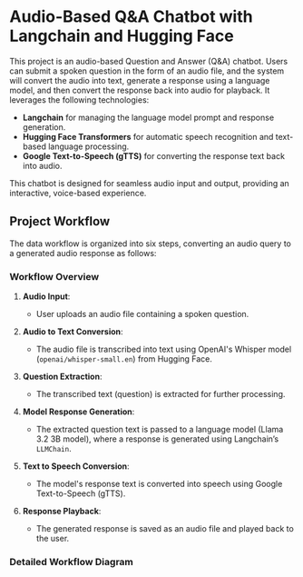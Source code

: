 # Audio-Based Q&A Chatbot with Langchain and Hugging Face

This project is an audio-based Question and Answer (Q&A) chatbot. Users can submit a spoken question in the form of an audio file, and the system will convert the audio into text, generate a response using a language model, and then convert the response back into audio for playback. It leverages the following technologies:
- **Langchain** for managing the language model prompt and response generation.
- **Hugging Face Transformers** for automatic speech recognition and text-based language processing.
- **Google Text-to-Speech (gTTS)** for converting the response text back into audio.

This chatbot is designed for seamless audio input and output, providing an interactive, voice-based experience.

## Project Workflow

The data workflow is organized into six steps, converting an audio query to a generated audio response as follows:

### Workflow Overview

1. **Audio Input**: 
   - User uploads an audio file containing a spoken question.

2. **Audio to Text Conversion**: 
   - The audio file is transcribed into text using OpenAI's Whisper model (`openai/whisper-small.en`) from Hugging Face. 

3. **Question Extraction**:
   - The transcribed text (question) is extracted for further processing.

4. **Model Response Generation**:
   - The extracted question text is passed to a language model (Llama 3.2 3B model), where a response is generated using Langchain’s `LLMChain`.

5. **Text to Speech Conversion**:
   - The model's response text is converted into speech using Google Text-to-Speech (gTTS).

6. **Response Playback**:
   - The generated response is saved as an audio file and played back to the user.

### Detailed Workflow Diagram

